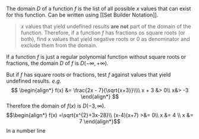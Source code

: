 The domain $D$ of a function $f$ is the list of all possible $x$ values that can exist for this function. Can be written using [[Set Builder Notation]].

> $x$ values that yield undefined results **are not** part of the domain of the function. Therefore, if a function $f$ has fractions os square roots (or both), find $x$ values that yield negative roots or 0 as denominator and exclude them from the domain.

If a function $f$ is just a regular polynomial function without square roots or fractions, the domain $D$ of $f$ is $D(-\infty, +\infty)$.

But if $f$ has square roots or fractions, test $f$ against values that yield undefined results.
$e.g.$
$$
\begin{align*}
f(x) &= \frac{2x - 7}{\sqrt{x+3}}\\\\
x + 3 &> 0\\
x&> -3
\end{align*}
$$
Therefore the domain of $f(x)$ is $D(-3, \infty)$.
$$\begin{align*}
f(x) =\sqrt{x^{2}+3x-28}\\
(x-4)(x+7) >&= 0\\
x &= 4 \\
x &= 7
\end{align*}$$
In a number line


